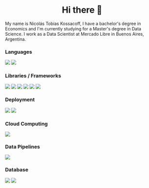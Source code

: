 <h1 align="center">Hi there 👋</h1>

My name is Nicolás Tobías Kossacoff, I have a bachelor's degree in Economics and I'm currently studying for a Master's degree in Data Science. I work as a Data Scientist at Mercado Libre in Buenos Aires, Argentina.

<h3> Languages </h3>
<span> 
  <img src="https://img.shields.io/badge/python-3670A0?style=for-the-badge&logo=python&logoColor=ffdd54">
  <img src="https://img.shields.io/badge/r-%23276DC3.svg?style=for-the-badge&logo=r&logoColor=white">
</span>

<h3> Libraries / Frameworks </h3>
<span>
  <img src="https://img.shields.io/badge/PyTorch-%23EE4C2C.svg?style=for-the-badge&logo=PyTorch&logoColor=white">
  <img src="https://img.shields.io/badge/scikit--learn-%23F7931E.svg?style=for-the-badge&logo=scikit-learn&logoColor=white">
  <img src="https://img.shields.io/badge/pandas-%23150458.svg?style=for-the-badge&logo=pandas&logoColor=white">
  <img src="https://img.shields.io/badge/numpy-%23013243.svg?style=for-the-badge&logo=numpy&logoColor=white">
  <img src="https://img.shields.io/badge/Matplotlib-%23ffffff.svg?style=for-the-badge&logo=Matplotlib&logoColor=black">
  <img src="https://img.shields.io/badge/Plotly-%233F4F75.svg?style=for-the-badge&logo=plotly&logoColor=white">
</span>

<h3> Deployment </h3>
<span>
  <img src="https://img.shields.io/badge/docker-%230db7ed.svg?style=for-the-badge&logo=docker&logoColor=white">
  <img src="https://img.shields.io/badge/FastAPI-005571?style=for-the-badge&logo=fastapi">
</span>

<h3> Cloud Computing </h3>
<span>
  <img src="https://img.shields.io/badge/GoogleCloud-%234285F4.svg?style=for-the-badge&logo=google-cloud&logoColor=white">
</span>

<h3> Data Pipelines </h3>
<span>
  <img src="https://img.shields.io/badge/Apache%20Airflow-017CEE?style=for-the-badge&logo=Apache%20Airflow&logoColor=white">
</span>

<h3> Database </h3>
<span> 
  <img src="https://img.shields.io/badge/mysql-4479A1.svg?style=for-the-badge&logo=mysql&logoColor=white">
  <img src="https://img.shields.io/badge/postgres-%23316192.svg?style=for-the-badge&logo=postgresql&logoColor=white">
<span>

